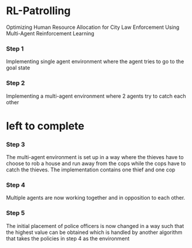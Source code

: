 # RL-Patrolling
Optimizing Human Resource Allocation for City Law Enforcement Using Multi-Agent Reinforcement Learning

### Step 1 
Implementing single agent environment where the agent tries to go to the goal state

### Step 2 
Implementing a multi-agent environment where 2 agents try to catch each other

# left to complete 
### Step 3 
The multi-agent environment is set up in a way where the thieves have to choose to rob a house and run away from the cops while the cops have to catch the thieves. The implementation contains one thief and one cop

### Step 4
Multiple agents are now working together and in opposition to each other.

### Step 5
The initial placement of police officers is now changed in a way such that the highest value can be obtained which is handled by another algorithm that takes the policies in step 4 as the environment



